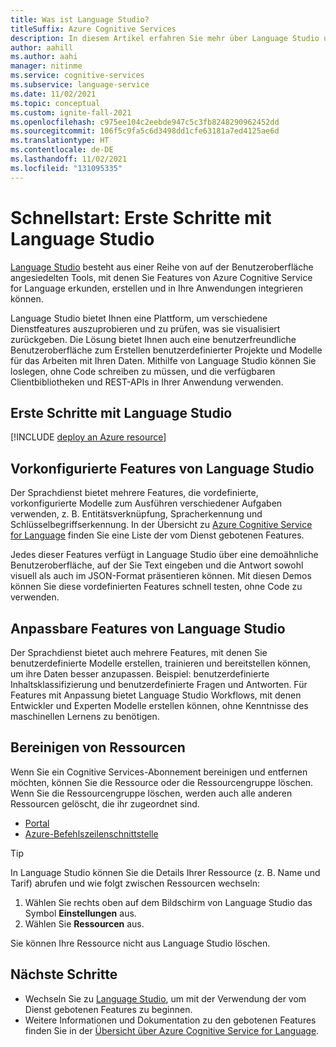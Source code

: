 ```yaml
---
title: Was ist Language Studio?
titleSuffix: Azure Cognitive Services
description: In diesem Artikel erfahren Sie mehr über Language Studio und das Testen der Features von Azure Cognitive Service for Language.
author: aahill
ms.author: aahi
manager: nitinme
ms.service: cognitive-services
ms.subservice: language-service
ms.date: 11/02/2021
ms.topic: conceptual
ms.custom: ignite-fall-2021
ms.openlocfilehash: c975ee104c2eebde947c5c3fb8248290962452dd
ms.sourcegitcommit: 106f5c9fa5c6d3498dd1cfe63181a7ed4125ae6d
ms.translationtype: HT
ms.contentlocale: de-DE
ms.lasthandoff: 11/02/2021
ms.locfileid: "131095335"
---
```

# <a name="quickstart-get-started-with-language-studio"></a>Schnellstart: Erste Schritte mit Language Studio

[Language Studio](https://aka.ms/languageStudio) besteht aus einer Reihe von auf der Benutzeroberfläche angesiedelten Tools, mit denen Sie Features von Azure Cognitive Service for Language erkunden, erstellen und in Ihre Anwendungen integrieren können.

Language Studio bietet Ihnen eine Plattform, um verschiedene Dienstfeatures auszuprobieren und zu prüfen, was sie visualisiert zurückgeben. Die Lösung bietet Ihnen auch eine benutzerfreundliche Benutzeroberfläche zum Erstellen benutzerdefinierter Projekte und Modelle für das Arbeiten mit Ihren Daten. Mithilfe von Language Studio können Sie loslegen, ohne Code schreiben zu müssen, und die verfügbaren Clientbibliotheken und REST-APIs in Ihrer Anwendung verwenden.

## <a name="get-started-using-language-studio"></a>Erste Schritte mit Language Studio

[!INCLUDE [deploy an Azure resource](includes/deploy-azure-resource.md)]

## <a name="language-studio-pre-configured-features"></a>Vorkonfigurierte Features von Language Studio

Der Sprachdienst bietet mehrere Features, die vordefinierte, vorkonfigurierte Modelle zum Ausführen verschiedener Aufgaben verwenden, z. B. Entitätsverknüpfung, Spracherkennung und Schlüsselbegriffserkennung. In der Übersicht zu [Azure Cognitive Service for Language](overview.md) finden Sie eine Liste der vom Dienst gebotenen Features. 

Jedes dieser Features verfügt in Language Studio über eine demoähnliche Benutzeroberfläche, auf der Sie Text eingeben und die Antwort sowohl visuell als auch im JSON-Format präsentieren können. Mit diesen Demos können Sie diese vordefinierten Features schnell testen, ohne Code zu verwenden.

## <a name="language-studio-customizable-features"></a>Anpassbare Features von Language Studio

Der Sprachdienst bietet auch mehrere Features, mit denen Sie benutzerdefinierte Modelle erstellen, trainieren und bereitstellen können, um ihre Daten besser anzupassen. Beispiel: benutzerdefinierte Inhaltsklassifizierung und benutzerdefinierte Fragen und Antworten. Für Features mit Anpassung bietet Language Studio Workflows, mit denen Entwickler und Experten Modelle erstellen können, ohne Kenntnisse des maschinellen Lernens zu benötigen. 

## <a name="clean-up-resources"></a>Bereinigen von Ressourcen

Wenn Sie ein Cognitive Services-Abonnement bereinigen und entfernen möchten, können Sie die Ressource oder die Ressourcengruppe löschen. Wenn Sie die Ressourcengruppe löschen, werden auch alle anderen Ressourcen gelöscht, die ihr zugeordnet sind.

* [Portal](../cognitive-services-apis-create-account.md#clean-up-resources)
* [Azure-Befehlszeilenschnittstelle](../cognitive-services-apis-create-account-cli.md#clean-up-resources)

> [!TIP]
> In Language Studio können Sie die Details Ihrer Ressource (z. B. Name und Tarif) abrufen und wie folgt zwischen Ressourcen wechseln:
> 1. Wählen Sie rechts oben auf dem Bildschirm von Language Studio das Symbol **Einstellungen** aus. 
> 2. Wählen Sie **Ressourcen** aus.
>
> Sie können Ihre Ressource nicht aus Language Studio löschen. 

## <a name="next-steps"></a>Nächste Schritte

* Wechseln Sie zu [Language Studio](https://aka.ms/languageStudio), um mit der Verwendung der vom Dienst gebotenen Features zu beginnen.
* Weitere Informationen und Dokumentation zu den gebotenen Features finden Sie in der [Übersicht über Azure Cognitive Service for Language](overview.md). 
